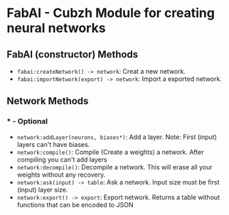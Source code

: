 # FabAI - Cubzh Module for creating neural networks

## FabAI (constructor) Methods

- `fabai:createNetwork() -> network`: Creat a new network.
- `fabai:importNetwork(export) -> network`: Import a exported network.

## Network Methods

### * - Optional

- `network:addLayer(neurons, biases*)`: Add a layer. Note: First (input) layers can't have biases.
- `network:compile()`: Compile (Create a weights) a network. After compiling you can't add layers
- `network:decompile()`: Decompile a network. This will erase all your weights without any recovery.
- `network:ask(input) -> table`: Ask a network. Input size must be first (input) layer size.
- `network:export() -> export`: Export network. Returns a table without functions that can be encoded to JSON
